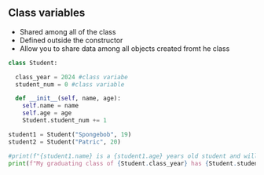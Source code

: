 ## Class variables
- Shared among all of the class  
- Defined outside the constructor  
- Allow you to share data among all objects created fromt he class

```python
class Student:

  class_year = 2024 #class variabe
  student_num = 0 #class variable

  def __init__(self, name, age):
    self.name = name
    self.age = age
    Student.student_num += 1

student1 = Student("Spongebob", 19)
student2 = Student("Patric", 20)

#print(f"{student1.name} is a {student1.age} years old student and will graduate in year {student1.class_year}.")
print(f"My graduating class of {Student.class_year} has {Student.student_num} students")
